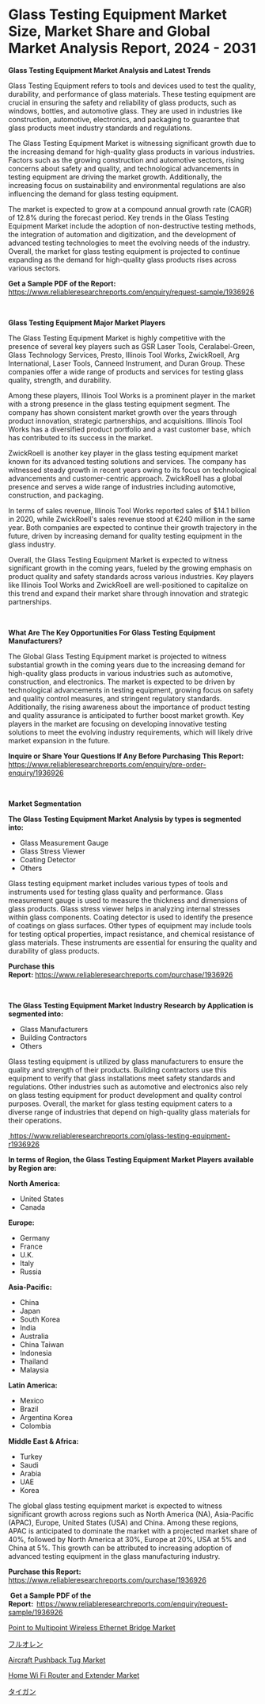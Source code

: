 <p><h1>Glass Testing Equipment Market Size, Market Share and Global Market Analysis Report, 2024 - 2031</h1></p><p><strong>Glass Testing Equipment Market Analysis and Latest Trends</strong></p>
<p><p>Glass Testing Equipment refers to tools and devices used to test the quality, durability, and performance of glass materials. These testing equipment are crucial in ensuring the safety and reliability of glass products, such as windows, bottles, and automotive glass. They are used in industries like construction, automotive, electronics, and packaging to guarantee that glass products meet industry standards and regulations.</p><p>The Glass Testing Equipment Market is witnessing significant growth due to the increasing demand for high-quality glass products in various industries. Factors such as the growing construction and automotive sectors, rising concerns about safety and quality, and technological advancements in testing equipment are driving the market growth. Additionally, the increasing focus on sustainability and environmental regulations are also influencing the demand for glass testing equipment.</p><p>The market is expected to grow at a compound annual growth rate (CAGR) of 12.8% during the forecast period. Key trends in the Glass Testing Equipment Market include the adoption of non-destructive testing methods, the integration of automation and digitization, and the development of advanced testing technologies to meet the evolving needs of the industry. Overall, the market for glass testing equipment is projected to continue expanding as the demand for high-quality glass products rises across various sectors.</p></p>
<p><strong>Get a Sample PDF of the Report:&nbsp;</strong> <a href="https://www.reliableresearchreports.com/enquiry/request-sample/1936926">https://www.reliableresearchreports.com/enquiry/request-sample/1936926</a></p>
<p>&nbsp;</p>
<p><strong>Glass Testing Equipment Major Market Players</strong></p>
<p><p>The Glass Testing Equipment Market is highly competitive with the presence of several key players such as GSR Laser Tools, Ceralabel-Green, Glass Technology Services, Presto, Illinois Tool Works, ZwickRoell, Arg International, Laser Tools, Canneed Instrument, and Duran Group. These companies offer a wide range of products and services for testing glass quality, strength, and durability.</p><p>Among these players, Illinois Tool Works is a prominent player in the market with a strong presence in the glass testing equipment segment. The company has shown consistent market growth over the years through product innovation, strategic partnerships, and acquisitions. Illinois Tool Works has a diversified product portfolio and a vast customer base, which has contributed to its success in the market.</p><p>ZwickRoell is another key player in the glass testing equipment market known for its advanced testing solutions and services. The company has witnessed steady growth in recent years owing to its focus on technological advancements and customer-centric approach. ZwickRoell has a global presence and serves a wide range of industries including automotive, construction, and packaging.</p><p>In terms of sales revenue, Illinois Tool Works reported sales of $14.1 billion in 2020, while ZwickRoell's sales revenue stood at €240 million in the same year. Both companies are expected to continue their growth trajectory in the future, driven by increasing demand for quality testing equipment in the glass industry.</p><p>Overall, the Glass Testing Equipment Market is expected to witness significant growth in the coming years, fueled by the growing emphasis on product quality and safety standards across various industries. Key players like Illinois Tool Works and ZwickRoell are well-positioned to capitalize on this trend and expand their market share through innovation and strategic partnerships.</p></p>
<p>&nbsp;</p>
<p><strong>What Are The Key Opportunities For Glass Testing Equipment Manufacturers?</strong></p>
<p><p>The Global Glass Testing Equipment market is projected to witness substantial growth in the coming years due to the increasing demand for high-quality glass products in various industries such as automotive, construction, and electronics. The market is expected to be driven by technological advancements in testing equipment, growing focus on safety and quality control measures, and stringent regulatory standards. Additionally, the rising awareness about the importance of product testing and quality assurance is anticipated to further boost market growth. Key players in the market are focusing on developing innovative testing solutions to meet the evolving industry requirements, which will likely drive market expansion in the future.</p></p>
<p><strong>Inquire or Share Your Questions If Any Before Purchasing This Report:</strong> <a href="https://www.reliableresearchreports.com/enquiry/pre-order-enquiry/1936926">https://www.reliableresearchreports.com/enquiry/pre-order-enquiry/1936926</a></p>
<p>&nbsp;</p>
<p><strong>Market Segmentation</strong></p>
<p><strong>The Glass Testing Equipment Market Analysis by types is segmented into:</strong></p>
<p><ul><li>Glass Measurement Gauge</li><li>Glass Stress Viewer</li><li>Coating Detector</li><li>Others</li></ul></p>
<p><p>Glass testing equipment market includes various types of tools and instruments used for testing glass quality and performance. Glass measurement gauge is used to measure the thickness and dimensions of glass products. Glass stress viewer helps in analyzing internal stresses within glass components. Coating detector is used to identify the presence of coatings on glass surfaces. Other types of equipment may include tools for testing optical properties, impact resistance, and chemical resistance of glass materials. These instruments are essential for ensuring the quality and durability of glass products.</p></p>
<p><strong>Purchase this Report:&nbsp;</strong><a href="https://www.reliableresearchreports.com/purchase/1936926">https://www.reliableresearchreports.com/purchase/1936926</a></p>
<p>&nbsp;</p>
<p><strong>The Glass Testing Equipment Market Industry Research by Application is segmented into:</strong></p>
<p><ul><li>Glass Manufacturers</li><li>Building Contractors</li><li>Others</li></ul></p>
<p><p>Glass testing equipment is utilized by glass manufacturers to ensure the quality and strength of their products. Building contractors use this equipment to verify that glass installations meet safety standards and regulations. Other industries such as automotive and electronics also rely on glass testing equipment for product development and quality control purposes. Overall, the market for glass testing equipment caters to a diverse range of industries that depend on high-quality glass materials for their operations.</p></p>
<p><a href="https://www.reliableresearchreports.com/glass-testing-equipment-r1936926">&nbsp;https://www.reliableresearchreports.com/glass-testing-equipment-r1936926</a></p>
<p><strong>In terms of Region, the Glass Testing Equipment Market Players available by Region are:</strong></p>
<p>
    <p> <strong> North America: </strong>
        <ul>
            <li>United States</li>
            <li>Canada</li>
        </ul>
        </p> 
    <p> <strong> Europe: </strong>
        <ul>
            <li>Germany</li>
            <li>France</li>
            <li>U.K.</li>
            <li>Italy</li>
            <li>Russia</li>
        </ul>
        </p> 
    <p> <strong> Asia-Pacific: </strong>
        <ul>
            <li>China</li>
            <li>Japan</li>
            <li>South Korea</li>
            <li>India</li>
            <li>Australia</li>
            <li>China Taiwan</li>
            <li>Indonesia</li>
            <li>Thailand</li>
            <li>Malaysia</li>
        </ul>
        </p> 
    <p> <strong> Latin America: </strong>
        <ul>
            <li>Mexico</li>
            <li>Brazil</li>
            <li>Argentina Korea</li>
            <li>Colombia</li>
        </ul>
        </p> 
    <p> <strong> Middle East & Africa: </strong>
        <ul>
            <li>Turkey</li>
            <li>Saudi</li>
            <li>Arabia</li>
            <li>UAE</li>
            <li>Korea</li>
        </ul>
    </p>
    </p>
<p><p>The global glass testing equipment market is expected to witness significant growth across regions such as North America (NA), Asia-Pacific (APAC), Europe, United States (USA) and China. Among these regions, APAC is anticipated to dominate the market with a projected market share of 40%, followed by North America at 30%, Europe at 20%, USA at 5% and China at 5%. This growth can be attributed to increasing adoption of advanced testing equipment in the glass manufacturing industry.</p></p>
<p><strong>Purchase this Report: </strong><a href="https://www.reliableresearchreports.com/purchase/1936926">https://www.reliableresearchreports.com/purchase/1936926</a></p>
<p>&nbsp;<strong>Get a Sample PDF of the Report:&nbsp;&nbsp;</strong><a href="https://www.reliableresearchreports.com/enquiry/request-sample/1936926">https://www.reliableresearchreports.com/enquiry/request-sample/1936926</a></p>
<p><strong></strong></p>
<p><p><a href="https://www.linkedin.com/pulse/decoding-point-multipoint-wireless-ethernet-bridge-market-nunte?trackingId=%2B42WFOPbb7DFY0Jh8ionAg%3D%3D">Point to Multipoint Wireless Ethernet Bridge Market</a></p><p><a href="https://github.com/jkjreqjscoxx7/Market-Research-Report-List-1/blob/main/169934139636.md">フルオレン</a></p><p><a href="https://github.com/nathandecarvalho/Market-Research-Report-List-2/blob/main/aircraft-pushback-tug-market.md">Aircraft Pushback Tug Market</a></p><p><a href="https://www.linkedin.com/pulse/home-wi-fi-router-extendernbspmarket-focuses-market-akife?trackingId=dEqWY4lBDDwwEfgsdIbClg%3D%3D">Home Wi Fi Router and Extender Market</a></p><p><a href="https://medium.com/@nicolaseller56452023/%E3%82%BF%E3%82%A4%E3%82%AC%E3%83%B3%E3%82%BA%E5%B8%82%E5%A0%B4-%E3%82%BF%E3%82%A4%E3%83%97-%E3%82%A2%E3%83%97%E3%83%AA%E3%82%B1%E3%83%BC%E3%82%B7%E3%83%A7%E3%83%B3-%E3%81%8A%E3%82%88%E3%81%B3%E5%9C%B0%E7%90%86%E3%81%AB%E3%82%88%E3%82%8B%E5%8C%85%E6%8B%AC%E7%9A%84%E3%81%AA%E8%A9%95%E4%BE%A1-ec71afe704bf">タイガン</a></p></p>
